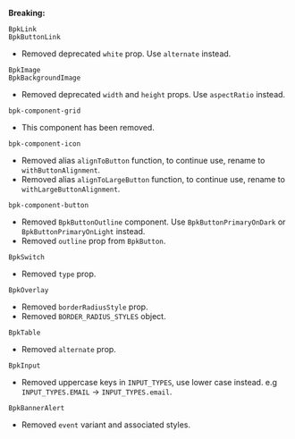 **Breaking:**

`BpkLink`<br />
`BpkButtonLink`
  - Removed deprecated `white` prop. Use `alternate` instead.
 
`BpkImage`<br />
`BpkBackgroundImage`
  - Removed deprecated `width` and `height` props. Use `aspectRatio` instead.

`bpk-component-grid`
  - This component has been removed.

`bpk-component-icon`
  - Removed alias `alignToButton` function, to continue use, rename to `withButtonAlignment`.
  - Removed alias `alignToLargeButton` function, to continue use, rename to `withLargeButtonAlignment`.

`bpk-component-button`
  - Removed `BpkButtonOutline` component. Use `BpkButtonPrimaryOnDark` or `BpkButtonPrimaryOnLight` instead.
  - Removed `outline` prop from `BpkButton`.

`BpkSwitch`
  - Removed `type` prop.

`BpkOverlay`
  - Removed `borderRadiusStyle` prop.
  - Removed `BORDER_RADIUS_STYLES` object.

`BpkTable`
  - Removed `alternate` prop.

`BpkInput`
  - Removed uppercase keys in `INPUT_TYPES`, use lower case instead. e.g `INPUT_TYPES.EMAIL` -> `INPUT_TYPES.email`.

`BpkBannerAlert`
  - Removed `event` variant and associated styles.